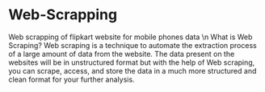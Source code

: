 # Web-Scrapping
Web scrapping of flipkart website for mobile phones data
\n What is Web Scraping?
Web scraping is a technique to automate the extraction process of a large amount of data from the website. 
The data present on the websites will be in unstructured format but with the help of Web scraping, 
you can scrape, access, and store the data in a much more structured and clean format for your further analysis.
